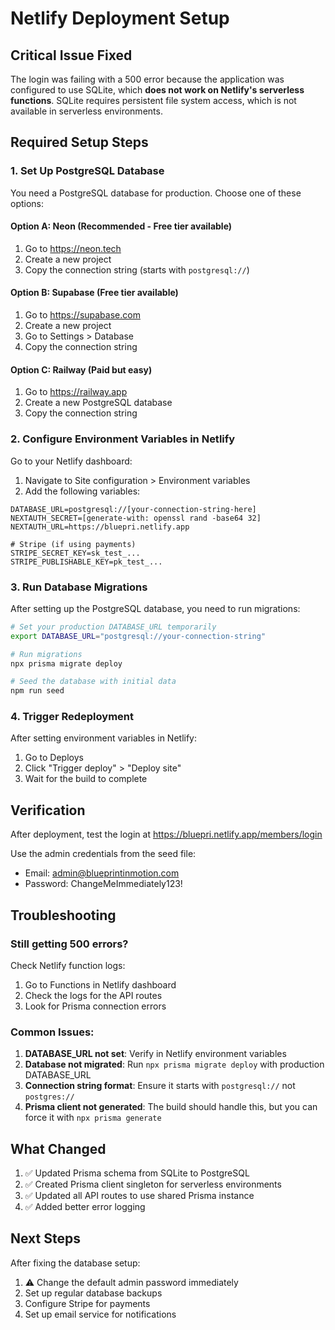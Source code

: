 # Netlify Deployment Setup

## Critical Issue Fixed

The login was failing with a 500 error because the application was configured to use SQLite, which **does not work on Netlify's serverless functions**. SQLite requires persistent file system access, which is not available in serverless environments.

## Required Setup Steps

### 1. Set Up PostgreSQL Database

You need a PostgreSQL database for production. Choose one of these options:

#### Option A: Neon (Recommended - Free tier available)
1. Go to https://neon.tech
2. Create a new project
3. Copy the connection string (starts with `postgresql://`)

#### Option B: Supabase (Free tier available)
1. Go to https://supabase.com
2. Create a new project
3. Go to Settings > Database
4. Copy the connection string

#### Option C: Railway (Paid but easy)
1. Go to https://railway.app
2. Create a new PostgreSQL database
3. Copy the connection string

### 2. Configure Environment Variables in Netlify

Go to your Netlify dashboard:
1. Navigate to Site configuration > Environment variables
2. Add the following variables:

```
DATABASE_URL=postgresql://[your-connection-string-here]
NEXTAUTH_SECRET=[generate-with: openssl rand -base64 32]
NEXTAUTH_URL=https://bluepri.netlify.app

# Stripe (if using payments)
STRIPE_SECRET_KEY=sk_test_...
STRIPE_PUBLISHABLE_KEY=pk_test_...
```

### 3. Run Database Migrations

After setting up the PostgreSQL database, you need to run migrations:

```bash
# Set your production DATABASE_URL temporarily
export DATABASE_URL="postgresql://your-connection-string"

# Run migrations
npx prisma migrate deploy

# Seed the database with initial data
npm run seed
```

### 4. Trigger Redeployment

After setting environment variables in Netlify:
1. Go to Deploys
2. Click "Trigger deploy" > "Deploy site"
3. Wait for the build to complete

## Verification

After deployment, test the login at https://bluepri.netlify.app/members/login

Use the admin credentials from the seed file:
- Email: admin@blueprintinmotion.com
- Password: ChangeMeImmediately123!

## Troubleshooting

### Still getting 500 errors?

Check Netlify function logs:
1. Go to Functions in Netlify dashboard
2. Check the logs for the API routes
3. Look for Prisma connection errors

### Common Issues:

1. **DATABASE_URL not set**: Verify in Netlify environment variables
2. **Database not migrated**: Run `npx prisma migrate deploy` with production DATABASE_URL
3. **Connection string format**: Ensure it starts with `postgresql://` not `postgres://`
4. **Prisma client not generated**: The build should handle this, but you can force it with `npx prisma generate`

## What Changed

1. ✅ Updated Prisma schema from SQLite to PostgreSQL
2. ✅ Created Prisma client singleton for serverless environments
3. ✅ Updated all API routes to use shared Prisma instance
4. ✅ Added better error logging

## Next Steps

After fixing the database setup:
1. ⚠️  Change the default admin password immediately
2. Set up regular database backups
3. Configure Stripe for payments
4. Set up email service for notifications
